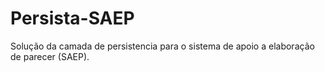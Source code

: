 # Persista-SAEP
Solução da camada de persistencia para o sistema de apoio a elaboração de parecer (SAEP).

